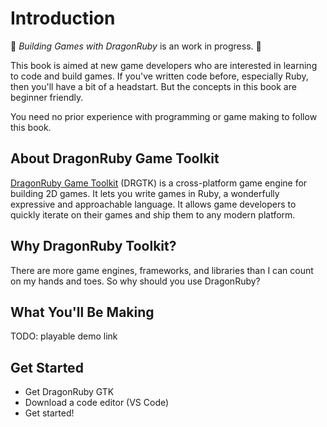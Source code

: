 # Introduction

🚧 _Building Games with DragonRuby_ is an work in progress. 🚧

This book is aimed at new game developers who are interested in learning to code and build games. If you've written code before, especially Ruby, then you'll have a bit of a headstart. But the concepts in this book are beginner friendly.

You need no prior experience with programming or game making to follow this book.

## About DragonRuby Game Toolkit

[DragonRuby Game Toolkit](https://dragonruby.org/toolkit/game) (DRGTK) is a cross-platform game engine for building 2D games. It lets you write games in Ruby, a wonderfully expressive and approachable language. It allows game developers to quickly iterate on their games and ship them to any modern platform.

## Why DragonRuby Toolkit?

There are more game engines, frameworks, and libraries than I can count on my hands and toes. So why should you use DragonRuby? 

## What You'll Be Making

TODO: playable demo link

## Get Started

- Get DragonRuby GTK
- Download a code editor (VS Code)
- Get started!
